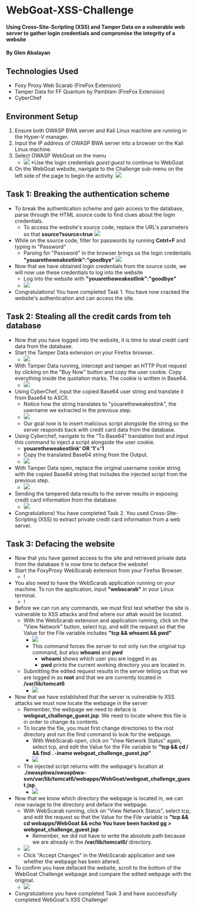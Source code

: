 # WebGoat-XSS-Challenge
#### Using Cross-Site-Scripting (XSS) and Tamper Data on a vulnerable web server to gather login credentials and compromise the integrity of a website
#### By Glen Abalayan
## Technologies Used
* Foxy Proxy Web Scarab (FireFox Extension)
* Tamper Data for FF Quantum by Pamblam (FireFox Extension)
* CyberChef
## Environment Setup
1. Ensure both OWASP BWA server and Kali Linux machine are running in the Hyper-V manager.
2. Input the IP address of OWASP BWA server into a browser on the Kali Linux machine.
3. Select OWASP WebGoat on the menu
	* ![](Images/0-5-Access-the-OWASP-BWA-server-by-inputting-server-IP-address-in-browser.JPG)
	*Use the login credentials _guest_:_guest_ to continue to WebGoat
4. On the WebGoat website, navigate to the Challenge sub-menu on the left side of the page to begin the activity.
![](Images/1-Navigated-to-WebGoat-Challenge-Page.JPG)
## Task 1: Breaking the authentication scheme
* To break the authentication scheme and gain access to the database, parse through the HTML source code to find clues about the login credentials.
	* To access the website's source code, replace the URL's parameters so that 	 __source?source=true__
	![](Images/2-Appendeds%20UIRL%20to%20read%20source%20code.JPG)
* While on the source code, filter for passwords by running **Cntrl+F** and typing in "Password"
	*  Parsing for "Password" in the browser brings us the login credentails 
	__"youaretheweakestlink":"goodbye"__
	![](Images/3-Cntrl-F-for-password-and-found-user-credentials-on-page.JPG) 
* Now that we have obtained login credentials from the source code, we will now use these credentials to log into the website
	* Log into the website with __"youaretheweakestlink":"goodbye"__
	* ![](Images/4-logged-in-using-hidden-credentials.JPG)
* Congratulations! You have completed Task 1. You have now cracked the website's authentication and can access the site.
## Task 2: Stealing all the credit cards from teh database
* Now that you have logged into the website, it is time to steal credit card data from the database.
* Start the Tamper Data extension on your Firefox browser.
	* ![](Images/5-Started-Tamper-Data-Extension.JPG)
* With Tamper Data running, intercept and tamper an HTTP Post request by clicking on the "Buy Now" button and copy the user cookie. Copy everything inside the quotation marks. The cookie is written in Base64.
	* ![](Images/6-Tamper-HTTP-POST-Request-When-Click-Buy-Now-And-Copy-Cookie-Translate-From-Base64.JPG)
* Using CyberChef, input the copied Base64 user string and translate it from Base64 to ASCII.
	* Notice how the string translates to "youaretheweakestlink", the username we extracted in the previous step.
	* ![](Images/6-05-Notice-the-Base64-string-translates-to-username.JPG)
	* Our goal now is to insert malicious script alongside the string so the server responds back with credit card data from the database.
* Using Cyberchef, navigate to the "To Base64" translation tool and input this command to inject a script alongside the user cookie.
	* __youaretheweakestlink' OR '1'='1__
	* Copy the translated Base64 string from the Output.
	* ![](Images/7-Using-Cyber-Chef-Edited-Cookie-To-Include-Script.JPG)
* With Tamper Data open, replace the original username cookie string with the copied Base64 string that includes the injected script from the previous step.
	* ![](Images/8-Copied-Edited-Cookie-And-Transplanted-It-Back-to-POST-Request.JPG)
* Sending the tampered data results to the server results in exposing credit card information from the database.
	* ![](Images/9-Sending-Out-Tampered-Reqeust-Gave-Me-All-Keys.JPG)
* Congratulations! You have completed Task 2. You used Cross-Site-Scripting (XSS) to extract private credit card information from a web server. 
## Task 3: Defacing the website
* Now that you have gained access to the site and retrieved private data from the database it is now time to deface the website!
* Start the FoxyProxy WebScarab extension from your Firefox Browser.
	* ! [](Images/10-Started-FoxyProxy-Web-Scarab.JPG)
* You also need to have the WebScarab application running on your machine. To run the application, input __"webscarab"__ in your Linux terminal.
	* ! [](Images/11-Started-Web-Scarab-In-Terminal.JPG)
* Before we can run any commands, we must first test whether the site is vulnerable to XSS attacks and find where our attak would be located. 
	* With the WebScarab extension and application running, click on the "View Network" button, select tcp, and edit the request so that the Value for the File variable includes __"tcp && whoami && pwd"__
		* ![](Images/12-Clicked-On-View-Network-to-Edit-Request-To-find-working-directory-and-text-for-xss-vuln.JPG)
		* This command forces the server to not only run the original tcp command, but also __whoami__ and __pwd__
			* __whoami__ shows which user you are logged in as 
			* __pwd__ prints the current working directory you are located in.
	* Submitting the edited request results in the server telling us that we are logged in as __root__ and that we are currently located in __/var/lib/tomcat6__
		* ![](Images/13-Verified-Vulnerability-and-working-directory-by-seeing-edited-request-on-page.JPG)
* Now that we have established that the server is vulnerable to XSS attacks we must now locate the webpage in the server
	* Remember, the webpage we need to deface is __webgoat_challenge_guest.jsp__. We need to locate where this file is in order to change its contents.
	* To locate the file, you must first change directories to the root directory and run the find command to look for the webpage.
		* With WebScarab open, click on "View Network Status" again, select tcp, and edit the Value for the File variable to __"tcp && cd / && find . -iname webgoat_challenge_guest.jsp"__.
		* ![](Images/14-Inserted-Script-to-change-to-root-directory-and-find-webpage-to-tamper-file.JPG)
	* The injected script returns with the webpage's location at __./owaspbwa/owaspbwa-svn/var/lib/tomcat6/webapps/WebGoat/webgoat_challenge_guest.jsp__. 
		* ![](Images/15-Injected-Script-Returns-With-File-Location-Of-Webpage.JPG)
* Now that we know which directory the webpage is located in, we can now naviage to the directory and deface the webpage. 
	* With WebScarab running, click on "View Network Status", select tcp, and edit the request so that the Value for the File variable is __"tcp && cd webapps/WebGoat && echo You have been hacked gg > webgoat_challenge_guest.jsp__
		* Remember, we did not have to write the absolute path because we are already in the __/var/lib/tomcat6/__ directory. 
	* ![](Images/16-Changed-Directory-To-WebGoat-And-Edited-Guest-Webpage-With-Text.JPG)
	* Click "Accept Changes" in the WebScarab application and see whether the webpage has been altered.
* To confirm you have defaced the website, scroll to the bottom of the WebGoat Challenge webpage and compare the edited webpage with the original. 
	* ![](Images/17-Confirmation-Of-Defaced-Website.JPG)
* Congratulations you have completed Task 3 and have successfully completed WebGoat's XSS Challenge!